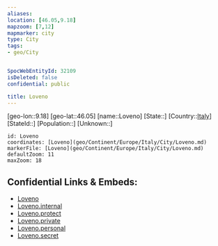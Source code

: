```yaml
---
aliases: 
location: [46.05,9.18]
mapzoom: [7,12] 
mapmarker: city 
type: City
tags:
- geo/City


SpocWebEntityId: 32109
isDeleted: false
confidential: public

title: Loveno
---
```

[geo-lon::9.18]
[geo-lat::46.05]
[name::Loveno]
[State::]
[Country::[Italy](geo/Continent/Europe/Italy.md)]
[StateId::]
[Population::]
[Unknown::]


```leaflet
id: Loveno
coordinates: [Loveno](geo/Continent/Europe/Italy/City/Loveno.md)
markerFile: [Loveno](geo/Continent/Europe/Italy/City/Loveno.md)
defaultZoom: 11 
maxZoom: 18
```


## Confidential Links & Embeds: 
- [Loveno](../../../../../../_public/geo/Continent/Europe/Italy/City/Loveno.md) 
- [Loveno.internal](../../../../../../_internal/geo/Continent/Europe/Italy/City/Loveno.internal.md) 
- [Loveno.protect](../../../../../../_protect/geo/Continent/Europe/Italy/City/Loveno.protect.md) 
- [Loveno.private](../../../../../../_private/geo/Continent/Europe/Italy/City/Loveno.private.md) 
- [Loveno.personal](../../../../../../_personal/geo/Continent/Europe/Italy/City/Loveno.personal.md) 
- [Loveno.secret](../../../../../../_secret/geo/Continent/Europe/Italy/City/Loveno.secret.md) 
